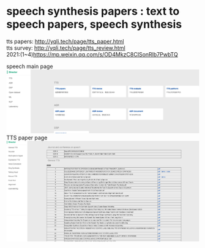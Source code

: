 # speech synthesis papers : text to speech papers, speech synthesis
tts papers: http://yqli.tech/page/tts_paper.html \
tts survey: http://yqli.tech/page/tts_review.html \
2021:(1~4)https://mp.weixin.qq.com/s/OD4MkzC8CISonRlb7PwbTQ

speech main page \
![speech](main1.jpg) \
TTS paper page \
![ttspapers](main2.jpg)
